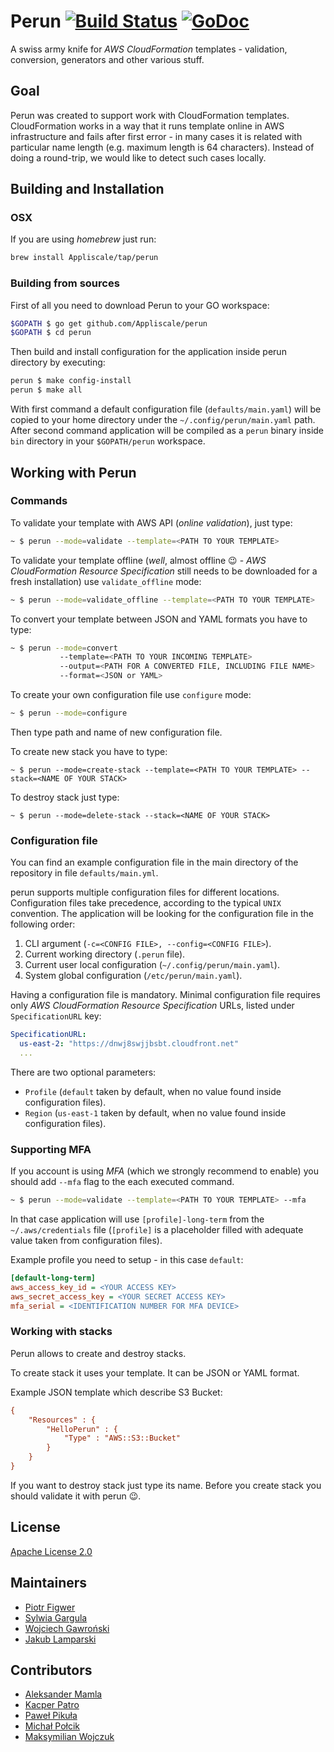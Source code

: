 # Perun [![Build Status](https://travis-ci.org/Appliscale/perun.svg?branch=master)](https://travis-ci.org/Appliscale/perun) [![GoDoc](https://godoc.org/github.com/Appliscale/perun?status.svg)](https://godoc.org/github.com/Appliscale/perun)

A swiss army knife for *AWS CloudFormation* templates - validation, conversion, generators and other various stuff.

## Goal

Perun was created to support work with CloudFormation templates. CloudFormation works in a way that it runs template online in AWS infrastructure and fails after first error - in many cases it is related with particular name length (e.g. maximum length is 64 characters). Instead of doing a round-trip, we would like to detect such cases locally.

## Building and Installation

### OSX

If you are using *homebrew* just run:

```bash
brew install Appliscale/tap/perun
```

### Building from sources

First of all you need to download Perun to your GO workspace:

```bash
$GOPATH $ go get github.com/Appliscale/perun
$GOPATH $ cd perun
```

Then build and install configuration for the application inside perun directory by executing:

```bash
perun $ make config-install
perun $ make all
```

With first command a default configuration file (`defaults/main.yaml`) will be copied to your home directory under the `~/.config/perun/main.yaml` path. After second command application will be compiled as a `perun` binary inside `bin` directory in your `$GOPATH/perun` workspace.

## Working with Perun

### Commands

To validate your template with AWS API (*online validation*), just type:

```bash
~ $ perun --mode=validate --template=<PATH TO YOUR TEMPLATE>
```

To validate your template offline (*well*, almost offline :wink: - *AWS CloudFormation Resource Specification* still needs to be downloaded for a fresh installation) use `validate_offline` mode:

```bash
~ $ perun --mode=validate_offline --template=<PATH TO YOUR TEMPLATE>
```

To convert your template between JSON and YAML formats you have to type:

```bash
~ $ perun --mode=convert
           --template=<PATH TO YOUR INCOMING TEMPLATE>
           --output=<PATH FOR A CONVERTED FILE, INCLUDING FILE NAME>
           --format=<JSON or YAML>
```
To create your own configuration file use `configure` mode:

```bash
~ $ perun --mode=configure
```
Then type path and name of new configuration file.

To create new stack you have to type:

``~ $ perun --mode=create-stack
             --template=<PATH TO YOUR TEMPLATE>
             --stack=<NAME OF YOUR STACK>
``

To destroy stack just type:

``~ $ perun --mode=delete-stack
             --stack=<NAME OF YOUR STACK>
``

### Configuration file

You can find an example configuration file in the main directory of the repository in file `defaults/main.yml`.

perun supports multiple configuration files for different locations. Configuration files take precedence, according to the typical `UNIX` convention. The application will be looking for the configuration file in the following order:

1. CLI argument (`-c=<CONFIG FILE>, --config=<CONFIG FILE>`).
2. Current working directory (`.perun` file).
3. Current user local configuration (`~/.config/perun/main.yaml`).
4. System global configuration (`/etc/perun/main.yaml`).

Having a configuration file is mandatory. Minimal configuration file requires only *AWS CloudFormation Resource Specification* URLs, listed under `SpecificationURL` key:

```yaml
SpecificationURL:
  us-east-2: "https://dnwj8swjjbsbt.cloudfront.net"
  ...
```

There are two optional parameters:

* `Profile` (`default` taken by default, when no value found inside configuration files).
* `Region` (`us-east-1` taken by default, when no value found inside configuration files).

### Supporting  MFA

If you account is using *MFA* (which we strongly recommend to enable) you should add `--mfa` flag to the each executed command.

```bash
~ $ perun --mode=validate --template=<PATH TO YOUR TEMPLATE> --mfa
```

In that case application will use `[profile]-long-term` from the `~/.aws/credentials` file (`[profile]` is a placeholder filled with adequate value taken from configuration files).

Example profile you need to setup - in this case `default`:

```ini
[default-long-term]
aws_access_key_id = <YOUR ACCESS KEY>
aws_secret_access_key = <YOUR SECRET ACCESS KEY>
mfa_serial = <IDENTIFICATION NUMBER FOR MFA DEVICE>
```

### Working with stacks

Perun allows to create and destroy stacks. 

To create stack it uses your template. It can be JSON or YAML format.

Example JSON template which describe S3 Bucket:

```ini
{
    "Resources" : {
        "HelloPerun" : {
            "Type" : "AWS::S3::Bucket"
        }
    }
}
```

If you want to destroy stack just type its name. 
Before you create stack you should validate it with perun :wink:.

## License

[Apache License 2.0](LICENSE)

## Maintainers

- [Piotr Figwer](https://github.com/pfigwer)
- [Sylwia Gargula](https://github.com/SylwiaGargula)
- [Wojciech Gawroński](https://github.com/afronski)
- [Jakub Lamparski](https://github.com/jlampar)

## Contributors

- [Aleksander Mamla](https://github.com/amamla)
- [Kacper Patro](https://github.com/morfeush22)
- [Paweł Pikuła](https://github.com/ppikula)
- [Michał Połcik](https://github.com/mwpolcik)
- [Maksymilian Wojczuk](https://github.com/maxiwoj)
